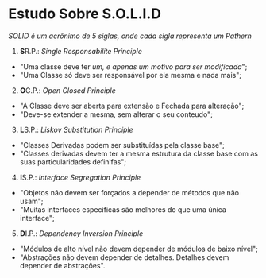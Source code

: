 # Estudo Sobre S.O.L.I.D
*SOLID é um acrônimo de 5 siglas, onde cada sigla representa um Pathern*

1. **S**R.P.:
*Single Responsabilite Principle*

- "Uma classe deve ter *um, e apenas um motivo para ser modificada*";
- "Uma Classe só deve ser responsável por ela mesma e nada mais";

2. **O**C.P.:
*Open Closed Principle*
 
- "A Classe deve ser aberta para extensão e Fechada para alteração";
- "Deve-se extender a mesma, sem alterar o seu conteudo";

3. **L**S.P.:
*Liskov Substitution Principle*

- "Classes Derivadas podem ser substituídas pela classe base";
- "Classes derivadas devem ter a mesma estrutura da classe base com as suas particularidades definifas";

4. **I**S.P.:
*Interface Segregation Principle*

- "Objetos não devem ser forçados a depender de métodos que não usam";
- "Muitas interfaces especificas são melhores do que uma única interface";

5. **D**I.P.:
*Dependency Inversion Principle*

- "Módulos de alto nível não devem depender de módulos de baixo nível";
- "Abstrações não devem depender de detalhes. Detalhes devem depender de abstrações".
